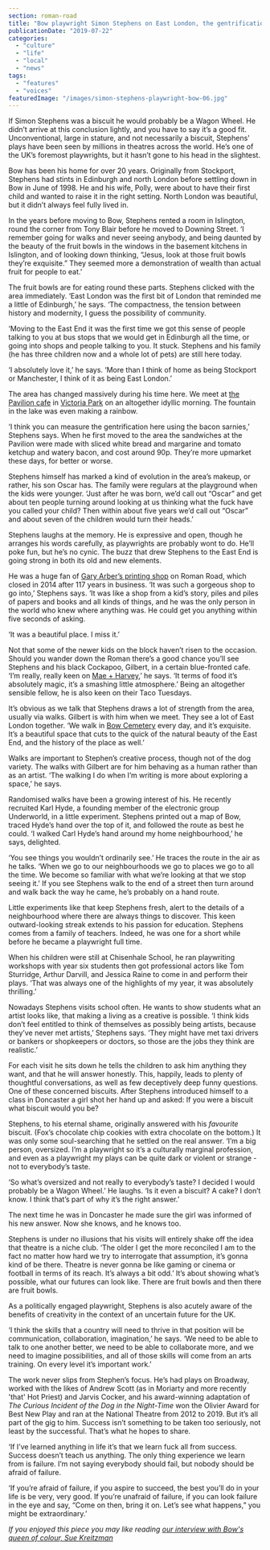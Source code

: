 ```yaml
---
section: roman-road
title: "Bow playwright Simon Stephens on East London, the gentrification of bacon sarnies, and that Hot Priest"
publicationDate: "2019-07-22"
categories: 
  - "culture"
  - "life"
  - "local"
  - "news"
tags: 
  - "features"
  - "voices"
featuredImage: "/images/simon-stephens-playwright-bow-06.jpg"
---
```


If Simon Stephens was a biscuit he would probably be a Wagon Wheel. He didn’t arrive at this conclusion lightly, and you have to say it’s a good fit. Unconventional, large in stature, and not necessarily a biscuit, Stephens' plays have been seen by millions in theatres across the world. He’s one of the UK’s foremost playwrights, but it hasn’t gone to his head in the slightest.

Bow has been his home for over 20 years. Originally from Stockport, Stephens had stints in Edinburgh and north London before settling down in Bow in June of 1998. He and his wife, Polly, were about to have their first child and wanted to raise it in the right setting. North London was beautiful, but it didn’t always feel fully lived in. 

In the years before moving to Bow, Stephens rented a room in Islington, round the corner from Tony Blair before he moved to Downing Street. ‘I remember going for walks and never seeing anybody, and being daunted by the beauty of the fruit bowls in the windows in the basement kitchens in Islington, and of looking down thinking, “Jesus, look at those fruit bowls they’re exquisite.” They seemed more a demonstration of wealth than actual fruit for people to eat.’

The fruit bowls are for eating round these parts. Stephens clicked with the area immediately. ‘East London was the first bit of London that reminded me a little of Edinburgh,’ he says. ‘The compactness, the tension between history and modernity, I guess the possibility of community.

‘Moving to the East End it was the first time we got this sense of people talking to you at bus stops that we would get in Edinburgh all the time, or going into shops and people talking to you. It stuck. Stephens and his family (he has three children now and a whole lot of pets) are still here today. 

‘I absolutely love it,’ he says. ‘More than I think of home as being Stockport or Manchester, I think of it as being East London.’

The area has changed massively during his time here. We meet at [the Pavilion cafe](https://romanroadlondon.com/pavilion-victoria-park-cafe-a-sri-lankan-story/) in [Victoria Park](https://romanroadlondon.com/victoria-park-east-london-bow/) on an altogether idyllic morning. The fountain in the lake was even making a rainbow. 

‘I think you can measure the gentrification here using the bacon sarnies,’ Stephens says. When he first moved to the area the sandwiches at the Pavilion were made with sliced white bread and margarine and tomato ketchup and watery bacon, and cost around 90p. They’re more upmarket these days, for better or worse.

Stephens himself has marked a kind of evolution in the area’s makeup, or rather, his son Oscar has. The family were regulars at the playground when the kids were younger. ‘Just after he was born, we’d call out “Oscar” and get about ten people turning around looking at us thinking what the fuck have you called your child? Then within about five years we’d call out “Oscar” and about seven of the children would turn their heads.’

Stephens laughs at the memory. He is expressive and open, though he arranges his words carefully, as playwrights are probably wont to do. He’ll poke fun, but he’s no cynic. The buzz that drew Stephens to the East End is going strong in both its old and new elements.

He was a huge fan of [Gary Arber’s printing shop](https://romanroadlondon.com/gary-arber-interview/) on Roman Road, which closed in 2014 after 117 years in business. ‘It was such a gorgeous shop to go into,’ Stephens says. ‘It was like a shop from a kid’s story, piles and piles of papers and books and all kinds of things, and he was the only person in the world who knew where anything was. He could get you anything within five seconds of asking.

‘It was a beautiful place. I miss it.’

Not that some of the newer kids on the block haven’t risen to the occasion. Should you wander down the Roman there’s a good chance you’ll see Stephens and his black Cockapoo, Gilbert, in a certain blue-fronted cafe. ‘I’m really, really keen on [Mae + Harvey](https://romanroadlondon.com/mae-and-harvey-cafe/),’ he says. ‘It terms of food it’s absolutely magic, it’s a smashing little atmosphere.’ Being an altogether sensible fellow, he is also keen on their Taco Tuesdays. 

It’s obvious as we talk that Stephens draws a lot of strength from the area, usually via walks. Gilbert is with him when we meet. They see a lot of East London together. ‘We walk in [Bow Cemetery](https://romanroadlondon.com/tower-hamlets-cemetery-park-mile-end/) every day, and it’s exquisite. It’s a beautiful space that cuts to the quick of the natural beauty of the East End, and the history of the place as well.’ 

Walks are important to Stephen’s creative process, though not of the dog variety. The walks with Gilbert are for him behaving as a human rather than as an artist. ‘The walking I do when I’m writing is more about exploring a space,’ he says. 

Randomised walks have been a growing interest of his. He recently recruited Karl Hyde, a founding member of the electronic group Underworld, in a little experiment. Stephens printed out a map of Bow, traced Hyde’s hand over the top of it, and followed the route as best he could. ‘I walked Carl Hyde’s hand around my home neighbourhood,’ he says, delighted. 

‘You see things you wouldn’t ordinarily see.’ He traces the route in the air as he talks. ‘When we go to our neighbourhoods we go to places we go to all the time. We become so familiar with what we’re looking at that we stop seeing it.’ If you see Stephens walk to the end of a street then turn around and walk back the way he came, he’s probably on a hand route.

Little experiments like that keep Stephens fresh, alert to the details of a neighbourhood where there are always things to discover. This keen outward-looking streak extends to his passion for education. Stephens comes from a family of teachers. Indeed, he was one for a short while before he became a playwright full time.

When his children were still at Chisenhale School, he ran playwriting workshops with year six students then got professional actors like Tom Sturridge, Arthur Darvill, and Jessica Raine to come in and perform their plays. ‘That was always one of the highlights of my year, it was absolutely thrilling.’

Nowadays Stephens visits school often. He wants to show students what an artist looks like, that making a living as a creative is possible. ‘I think kids don’t feel entitled to think of themselves as possibly being artists, because they’ve never met artists,’ Stephens says. ‘They might have met taxi drivers or bankers or shopkeepers or doctors, so those are the jobs they think are realistic.’

For each visit he sits down he tells the children to ask him anything they want, and that he will answer honestly. This, happily, leads to plenty of thoughtful conversations, as well as few deceptively deep funny questions. One of these concerned biscuits. After Stephens introduced himself to a class in Doncaster a girl shot her hand up and asked: If you were a biscuit what biscuit would you be? 

Stephens, to his eternal shame, originally answered with his _favourite_ biscuit. (Fox’s chocolate chip cookies with extra chocolate on the bottom.) It was only some soul-searching that he settled on the real answer. ‘I’m a big person, oversized. I’m a playwright so it’s a culturally marginal profession, and even as a playwright my plays can be quite dark or violent or strange - not to everybody’s taste.

‘So what’s oversized and not really to everybody’s taste? I decided I would probably be a Wagon Wheel.’ He laughs. ‘Is it even a biscuit? A cake? I don’t know. I think that’s part of why it’s the right answer.’

The next time he was in Doncaster he made sure the girl was informed of his new answer. Now she knows, and he knows too. 

Stephens is under no illusions that his visits will entirely shake off the idea that theatre is a niche club. ‘The older I get the more reconciled I am to the fact no matter how hard we try to interrogate that assumption, it’s gonna kind of be there. Theatre is never gonna be like gaming or cinema or football in terms of its reach. It’s always a bit odd.’ It’s about showing what’s possible, what our futures can look like. There are fruit bowls and then there are fruit bowls. 

As a politically engaged playwright, Stephens is also acutely aware of the benefits of creativity in the context of an uncertain future for the UK. 

‘I think the skills that a country will need to thrive in that position will be communication, collaboration, imagination,’ he says. ‘We need to be able to talk to one another better, we need to be able to collaborate more, and we need to imagine possibilities, and all of those skills will come from an arts training. On every level it’s important work.’

The work never slips from Stephen’s focus. He’s had plays on Broadway, worked with the likes of Andrew Scott (as in Moriarty and more recently 'that' Hot Priest) and Jarvis Cocker, and his award-winning adaptation of _The Curious Incident of the Dog in the Night-Time_ won the Olivier Award for Best New Play and ran at the National Theatre from 2012 to 2019. But it’s all part of the gig to him. Success isn’t something to be taken too seriously, not least by the successful. That’s what he hopes to share.

‘If I’ve learned anything in life it’s that we learn fuck all from success. Success doesn’t teach us anything. The only thing experience we learn from is failure. I’m not saying everybody should fail, but nobody should be afraid of failure. 

‘If you’re afraid of failure, if you aspire to succeed, the best you’ll do in your life is be very, very good. If you’re unafraid of failure, if you can look failure in the eye and say, “Come on then, bring it on. Let’s see what happens,” you might be extraordinary.’

_If you enjoyed this piece you may like reading [our interview with Bow's queen of colour, Sue Kreitzman](https://romanroadlondon.com/bow-artist-sue-kreitzman-interview/)_
